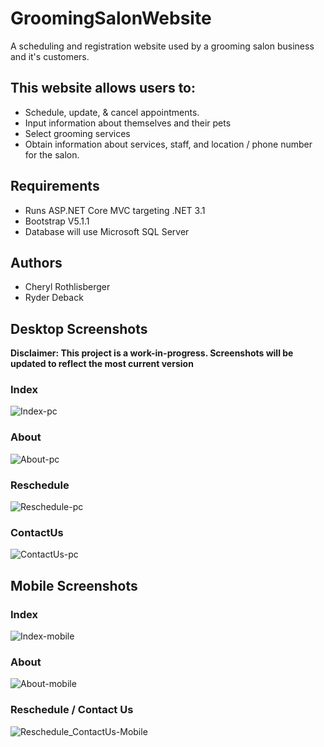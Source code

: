 # GroomingSalonWebsite
A scheduling and registration website used by a grooming salon business and it's customers. 

## This website allows users to:
* Schedule, update, & cancel appointments.
* Input information about themselves and their pets
* Select grooming services
* Obtain information about services, staff, and location / phone number for the salon.

## Requirements
* Runs ASP.NET Core MVC targeting .NET 3.1
* Bootstrap V5.1.1
* Database will use Microsoft SQL Server

## Authors
* Cheryl Rothlisberger
* Ryder Deback

## Desktop Screenshots
**Disclaimer: This project is a work-in-progress. Screenshots will be updated to reflect the most current version**

### Index
![Index-pc](https://user-images.githubusercontent.com/77075506/141698930-205c69d6-ef9b-4335-866e-dd904d0d000a.png)

### About
![About-pc](https://user-images.githubusercontent.com/77075506/141699012-498309ac-c51d-420b-b2e5-8cbf30f95c10.png)

### Reschedule
![Reschedule-pc](https://user-images.githubusercontent.com/77075506/141699017-07384bb4-427c-416e-af5f-15f3e3c2927d.png)

### ContactUs
![ContactUs-pc](https://user-images.githubusercontent.com/77075506/141699020-a86b83d7-3a10-4bb2-a3a2-9efed62edf90.png)

## Mobile Screenshots

### Index
![Index-mobile](https://user-images.githubusercontent.com/77075506/141699936-93b6cb8c-ca26-4377-bfe1-d35a04b732af.png)


### About
![About-mobile](https://user-images.githubusercontent.com/77075506/141699941-712a9918-1a7d-42d9-9614-bdd011efaf46.png)


### Reschedule / Contact Us
![Reschedule_ContactUs-Mobile](https://user-images.githubusercontent.com/77075506/141699757-a863febe-2e42-4a9a-a899-1913fe1364db.png)


